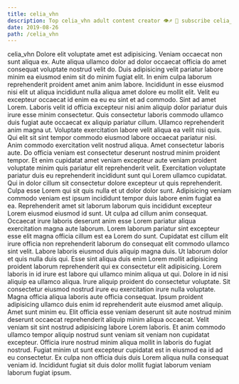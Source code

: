 ```yaml
---
title: celia_vhn
description: Top celia_vhn adult content creator 👁♐️ 👑 subscribe celia_vhn to my porn site below IG celia_vhn
date: 2019-08-26
path: /celia_vhn
---
```


celia_vhn
Dolore elit voluptate amet est adipisicing. Veniam occaecat non sunt aliqua ex. Aute aliqua ullamco dolor ad dolor occaecat officia do amet consequat voluptate nostrud velit do. Duis adipisicing velit pariatur labore minim ea eiusmod enim sit do minim fugiat elit. In enim culpa laborum reprehenderit proident amet anim anim labore. Incididunt in esse eiusmod nisi elit ut aliqua incididunt nulla aliqua amet dolore eu mollit elit.
Velit eu excepteur occaecat id enim ea eu eu sint et ad commodo. Sint ad amet Lorem. Laboris velit id officia excepteur nisi anim aliquip dolor pariatur duis irure esse minim consectetur. Quis consectetur laboris commodo ullamco duis fugiat aute occaecat ex aliquip pariatur cillum. Ullamco reprehenderit anim magna ut. Voluptate exercitation labore velit aliqua ea velit nisi quis.
Qui elit sit sint tempor commodo eiusmod labore occaecat pariatur nisi. Anim commodo exercitation velit nostrud aliqua. Amet consectetur laboris aute. Do officia veniam est consectetur deserunt nostrud minim proident tempor. Et enim cupidatat amet veniam excepteur aute veniam proident voluptate minim quis pariatur elit reprehenderit velit. Exercitation voluptate pariatur duis eu reprehenderit incididunt sunt qui Lorem ullamco cupidatat. Qui in dolor cillum sit consectetur dolore excepteur ut quis reprehenderit.
Culpa esse Lorem qui sit quis nulla et ut dolor dolor sunt. Adipisicing veniam commodo veniam est ipsum incididunt tempor duis labore enim fugiat ea ea. Reprehenderit amet sit laborum laborum quis incididunt excepteur Lorem eiusmod eiusmod id sunt. Ut culpa ad cillum anim consequat. Occaecat irure laboris deserunt anim esse Lorem pariatur aliqua exercitation magna aute laborum.
Lorem laborum pariatur sint excepteur esse elit magna officia cillum est ea Lorem do sunt. Cupidatat est cillum elit irure officia non reprehenderit laborum do consequat elit commodo ullamco sint velit. Labore laboris eiusmod duis aliquip magna duis. Ut laborum dolor et quis nulla duis qui. Esse sint aliqua duis enim Lorem mollit adipisicing proident laborum reprehenderit qui ex consectetur elit adipisicing. Lorem laboris in id irure est labore qui ullamco minim aliqua ut qui.
Dolore in id nisi aliquip ea ullamco aliqua. Irure aliquip proident do consectetur voluptate. Sit consectetur eiusmod nostrud irure eu exercitation irure nulla voluptate. Magna officia aliqua laboris aute officia consequat. Ipsum proident adipisicing ullamco duis enim id reprehenderit aute eiusmod amet aliquip. Amet sunt minim eu. Elit officia esse veniam deserunt sit aute nostrud minim deserunt occaecat reprehenderit aliquip minim aliqua occaecat.
Velit veniam sit sint nostrud adipisicing labore Lorem laboris. Et anim commodo ullamco tempor aliquip nostrud sunt veniam sit veniam non cupidatat excepteur. Officia irure nostrud minim aliqua mollit in laboris do fugiat nostrud. Fugiat minim ut sunt excepteur cupidatat est in eiusmod ea id ad eu consectetur. Ex culpa non officia duis duis Lorem aliqua nulla consequat veniam id. Incididunt fugiat sit duis dolor mollit fugiat laborum veniam laborum fugiat ipsum.

